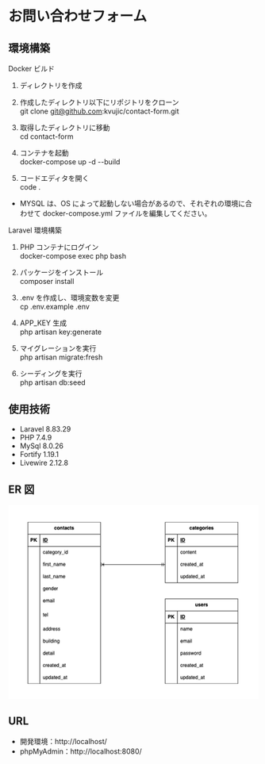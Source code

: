 # お問い合わせフォーム

## 環境構築

Docker ビルド

1. ディレクトリを作成

2. 作成したディレクトリ以下にリポジトリをクローン  
   git clone git@github.com:kvujic/contact-form.git

3. 取得したディレクトリに移動  
   cd contact-form

4. コンテナを起動  
   docker-compose up -d --build

5. コードエディタを開く  
   code .

- MYSQL は、OS によって起動しない場合があるので、それぞれの環境に合わせて docker-compose.yml ファイルを編集してください。

Laravel 環境構築

1. PHP コンテナにログイン  
   docker-compose exec php bash

2. パッケージをインストール  
   composer install

3. .env を作成し、環境変数を変更  
   cp .env.example .env

4. APP_KEY 生成  
   php artisan key:generate

7. マイグレーションを実行  
php artisan migrate:fresh

8. シーディングを実行  
   php artisan db:seed

## 使用技術

- Laravel 8.83.29
- PHP 7.4.9
- MySql 8.0.26
- Fortify 1.19.1
- Livewire 2.12.8

## ER 図

![ER図](./images/er-diagram.png)

## URL

- 開発環境：http://localhost/
- phpMyAdmin：http://localhost:8080/
